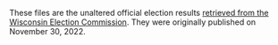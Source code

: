 These files are the unaltered official election results [retrieved from the Wisconsin Election Commission](https://elections.wi.gov/election-result/2022-general-election-results). They were originally published on November 30, 2022.